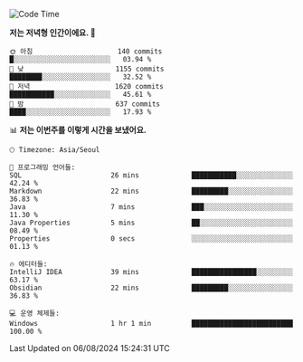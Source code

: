   <!--START_SECTION:waka-->
![Code Time](http://img.shields.io/badge/Code%20Time-428%20hrs%208%20mins-blue)

**저는 저녁형 인간이에요. 🦉** 

```text
🌞 아침                     140 commits         █░░░░░░░░░░░░░░░░░░░░░░░░   03.94 % 
🌆 낮　                     1155 commits        ████████░░░░░░░░░░░░░░░░░   32.52 % 
🌃 저녁                     1620 commits        ███████████░░░░░░░░░░░░░░   45.61 % 
🌙 밤　                     637 commits         ████░░░░░░░░░░░░░░░░░░░░░   17.93 % 
```


📊 **저는 이번주를 이렇게 시간을 보냈어요.** 

```text
🕑︎ Timezone: Asia/Seoul

💬 프로그래밍 언어들: 
SQL                      26 mins             ███████████░░░░░░░░░░░░░░   42.24 % 
Markdown                 22 mins             █████████░░░░░░░░░░░░░░░░   36.83 % 
Java                     7 mins              ███░░░░░░░░░░░░░░░░░░░░░░   11.30 % 
Java Properties          5 mins              ██░░░░░░░░░░░░░░░░░░░░░░░   08.49 % 
Properties               0 secs              ░░░░░░░░░░░░░░░░░░░░░░░░░   01.13 % 

🔥 에디터들: 
IntelliJ IDEA            39 mins             ████████████████░░░░░░░░░   63.17 % 
Obsidian                 22 mins             █████████░░░░░░░░░░░░░░░░   36.83 % 

💻 운영 체제들: 
Windows                  1 hr 1 min          █████████████████████████   100.00 % 
```


 Last Updated on 06/08/2024 15:24:31 UTC
<!--END_SECTION:waka-->
